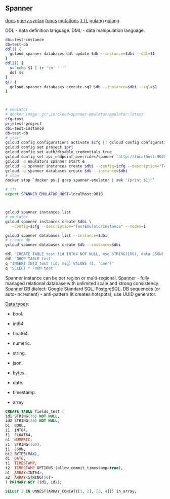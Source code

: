 Spanner
-

[docs](https://cloud.google.com/spanner/docs/apis)
[query syntax](https://cloud.google.com/spanner/docs/reference/standard-sql/query-syntax#having_clause)
[funcs](https://cloud.google.com/spanner/docs/reference/standard-sql/syntax)
[mutations](https://cloud.google.com/spanner/docs/modify-mutation-api)
[TTL](https://cloud.google.com/spanner/docs/ttl/working-with-ttl#syntax)
[golang](https://cloud.google.com/spanner/docs/getting-started/go)
[golang](https://pkg.go.dev/cloud.google.com/go/spanner)

DDL - data definition language.
DML - data manipulation language.

````sh
dbi=test-instance
db=test-db
ddl() {
  gcloud spanner databases ddl update $db --instance=$dbi --ddl=$1
}
ddl2() {
  s=`echo $1 | tr '\n' ' '`
  ddl $s
}
q() {
  gcloud spanner databases execute-sql $db --instance=$dbi --sql=$1
}



# emulator
# docker image: gcr.io/cloud-spanner-emulator/emulator:latest
cfg=test
prj=test-project
dbi=test-instance
db=test-db
# start
gcloud config configurations activate $cfg || gcloud config configurations create $cfg
gcloud config set project $prj
gcloud config set auth/disable_credentials true
gcloud config set api_endpoint_overrides/spanner 'http://localhost:9020/'
gcloud -q emulators spanner start &
gcloud -q spanner instances create $dbi --config=$cfg --description="TestEmulatorInstance" --nodes=1
gcloud -q spanner databases create $db --instance=$dbi
# stop
docker stop `docker ps | grep spanner-emulator | awk '{print $1}'`

# !!!
export SPANNER_EMULATOR_HOST=localhost:9010



gcloud spanner instances list
# emulator
gcloud spanner instances create $dbi \
  --config=$cfg --description="TestEmulatorInstance" --nodes=1

gcloud spanner databases list --instance=$dbi
# create db
gcloud spanner databases create $db --instance=$dbi

ddl 'CREATE TABLE test (id INT64 NOT NULL, msg STRING(100), data JSON) PRIMARY KEY(id)'
ddl 'DROP TABLE test'
q "INSERT INTO test (id, msg) VALUES (1, 'one')"
q 'SELECT * FROM test'

````

Spanner instance can be per region or multi-regional.
Spanner - fully managed relational database with unlimited scale and strong consistency.
Spanner DB dialect: Google Standard SQL, PostgreSQL.
DB sequences (or auto-increment) - anti-pattern (it creates hotspots), use UUID generator.

[Data types](https://cloud.google.com/spanner/docs/reference/standard-sql/data-types):
* bool.
* int64.
* float64.
* numeric.
* string.
* json.
* bytes.
* date.
* timestamp.

* array.

````sql
CREATE TABLE fields_test (
id1 STRING(36) NOT NULL,
id2 STRING(36) NOT NULL,
b1  BOOL,
i1  INT64,
f1  FLOAT64,
n1  NUMERIC,
s1  STRING(100),
j1  JSON,
bt1 BYTES(MAX),
d1  DATE,
t1  TIMESTAMP,
t2  TIMESTAMP OPTIONS (allow_commit_timestamp=true),
a1  ARRAY<INT64>,
a2  ARRAY<STRING(50)>
) PRIMARY KEY (id1, id2);

SELECT 2 IN UNNEST(ARRAY_CONCAT([1, 2], [3, 4])) in_array;

````
